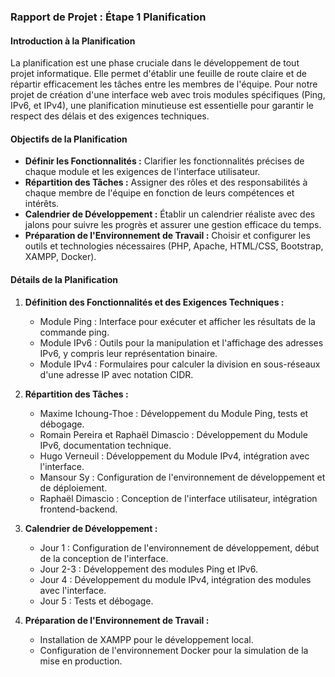 ### Rapport de Projet : Étape 1 Planification

#### Introduction à la Planification

La planification est une phase cruciale dans le développement de tout projet informatique. Elle permet d'établir une feuille de route claire et de répartir efficacement les tâches entre les membres de l'équipe. Pour notre projet de création d'une interface web avec trois modules spécifiques (Ping, IPv6, et IPv4), une planification minutieuse est essentielle pour garantir le respect des délais et des exigences techniques.

#### Objectifs de la Planification

- **Définir les Fonctionnalités :** Clarifier les fonctionnalités précises de chaque module et les exigences de l'interface utilisateur.
- **Répartition des Tâches :** Assigner des rôles et des responsabilités à chaque membre de l'équipe en fonction de leurs compétences et intérêts.
- **Calendrier de Développement :** Établir un calendrier réaliste avec des jalons pour suivre les progrès et assurer une gestion efficace du temps.
- **Préparation de l'Environnement de Travail :** Choisir et configurer les outils et technologies nécessaires (PHP, Apache, HTML/CSS, Bootstrap, XAMPP, Docker).

#### Détails de la Planification

1. **Définition des Fonctionnalités et des Exigences Techniques :**
   - Module Ping : Interface pour exécuter et afficher les résultats de la commande ping.
   - Module IPv6 : Outils pour la manipulation et l'affichage des adresses IPv6, y compris leur représentation binaire.
   - Module IPv4 : Formulaires pour calculer la division en sous-réseaux d'une adresse IP avec notation CIDR.

2. **Répartition des Tâches :**
   - Maxime Ichoung-Thoe : Développement du Module Ping, tests et débogage.
   - Romain Pereira et Raphaël Dimascio : Développement du Module IPv6, documentation technique.
   - Hugo Verneuil : Développement du Module IPv4, intégration avec l'interface.
   - Mansour Sy : Configuration de l'environnement de développement et de déploiement.
   - Raphaël Dimascio : Conception de l'interface utilisateur, intégration frontend-backend.

3. **Calendrier de Développement :**
   - Jour 1 : Configuration de l'environnement de développement, début de la conception de l'interface.
   - Jour 2-3 : Développement des modules Ping et IPv6.
   - Jour 4 : Développement du module IPv4, intégration des modules avec l'interface.
   - Jour 5 : Tests et débogage.

4. **Préparation de l'Environnement de Travail :**
   - Installation de XAMPP pour le développement local.
   - Configuration de l'environnement Docker pour la simulation de la mise en production.